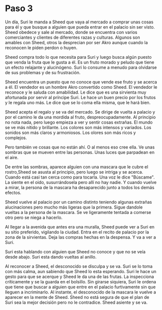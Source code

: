 # Paso 3

Un día, Suri le manda a Sheed que vaya al mercado a comprar unas cosas para él y que busque a alguien que pueda entrar en el palacio sin ser visto. Sheed obedece y sale al mercado, donde se encuentra con varios comerciantes y clientes de diferentes razas y culturas. Algunos son amables con Sheed, otros la desprecian por ser Akro aunque cuando la reconocen le piden perdon o huyen.

Sheed compra todo lo que necesita para Suri y luego busca algún puesto que venda la fruta que le gusta a él. Es un fruto morado y peludo que tiene un efecto relajante y alucinógeno. Suri lo consume a menudo para olvidarse de sus problemas y de su frustración.

Sheed encuentra un puesto que no conoce que vende ese fruto y se acerca a él. El vendedor es un hombre Akro convertido como Sheed. El vendedor le reconoce y le saluda con amabilidad. Le dice que es una sirvienta muy afortunada por servir al príncipe Suri. Le hace un buen precio por los frutos y le regala uno más. Le dice que se lo coma ella misma, que le hará bien.

Sheed acepta el regalo y se va del mercado. Se dirige de vuelta a palacio y por el camino le da una mordida al fruto, despreocupadamente. Al principio no nota nada, pero luego empieza a ver y sentir cosas extrañas. El mundo se ve más nítido y brillante. Los colores son más intensos y variados. Los sonidos son más claros y armoniosos. Los olores son más ricos y complejos.

Pero también ve cosas que no están ahí. O al menos eso cree ella. Ve unas sombras que se mueven entre las personas. Unas luces que parpadean en el aire.

De entre las sombras, aparece alguien con una mascara que le cubre el rostro,Sheed se asusta al principio, pero luego se intriga y se acerca. Cuando está casi tan cerca como para tocarla. Una voz le dice "Búscame". La siente en el oido, susurrándosela pero allí no hay nadie. Y cuando vuelve a mirar, la persona de la mascara ha desaparecido junto a todos los demás efectos.

Sheed vuelve al palacio por un camino distinto teniendo algunas extrañas alucinaciones pero mucho más ligeras que la primera. Sigue dandole vueltas a la persona de la mascara. Se ve ligeramente tentada a comerse otro pero se niega a hacerlo.

Al llegar a la avenida que antes era una muralla, Sheed puede ver a Suri en su sitio preferido, vigilando la ciudad. Entra en el recito de palacio por la zona de la sirvientas. Deja las compras hechas en la despensa. Y va a ver a Suri.

Suri esta hablando con alguien que Sheed no conoce y que no se veía desde abajo. Suri esta dando vueltas al anillo. 

Al reconocer a Sheed, el desconocido se disculpa y se va.
Suri se lo toma con más calma, aun sabiendo que Sheed lo esta esperando. Suri le hace un gesto para que se acerque y Sheed le da una de las frutas. La inspecciona críticamente y se la guarda en el bolsillo. 
Sin girarse siquiera, Suri le ordena que tiene que buscar a alguien que entre en el palacio furtivamente sin que lleguen a incriminarlo. Al instante, el desconocido de la mascara le vuelve a aparecer en la mente de Sheed. Sheed no está segura de que el plan de Suri sea la mejor decisión pero no le contradice. Sheed  asiente y se va.